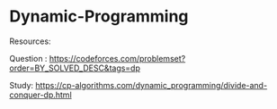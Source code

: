# Dynamic-Programming

Resources:

Question : https://codeforces.com/problemset?order=BY_SOLVED_DESC&tags=dp

Study: https://cp-algorithms.com/dynamic_programming/divide-and-conquer-dp.html
